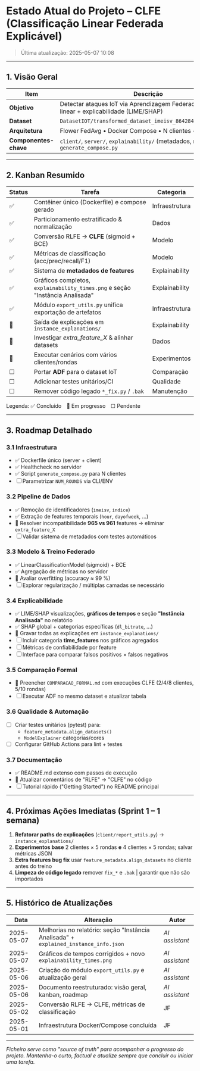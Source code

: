 # Estado Atual do Projeto – CLFE (Classificação Linear Federada Explicável)

> Última atualização: 2025-05-07 10:08

---

## 1. Visão Geral

| Item | Descrição |
|------|-----------|
| **Objetivo** | Detectar ataques IoT via Aprendizagem Federada com modelo linear + explicabilidade (LIME/SHAP) |
| **Dataset** | `DatasetIOT/transformed_dataset_imeisv_8642840401612300.csv` |
| **Arquitetura** | Flower FedAvg • Docker Compose • N clientes + 1 servidor |
| **Componentes-chave** | `client/`, `server/`, `explainability/` (metadados, relatórios), `generate_compose.py` |

---

## 2. Kanban Resumido

| Status | Tarefa | Categoria |
|--------|--------|-----------|
| ✅ | Contêiner único (Dockerfile) e compose gerado | Infraestrutura |
| ✅ | Particionamento estratificado & normalização | Dados |
| ✅ | Conversão RLFE → **CLFE** (sigmoid + BCE) | Modelo |
| ✅ | Métricas de classificação (acc/prec/recall/F1) | Modelo |
| ✅ | Sistema de **metadados de features** | Explainability |
| ✅ | Gráficos completos, `explainability_times.png` e seção "Instância Analisada" | Explainability |
| ✅ | Módulo `export_utils.py` unifica exportação de artefatos | Infraestrutura |
| 🔄 | Saída de explicações em `instance_explanations/` | Explainability |
| 🔄 | Investigar *extra_feature_X* & alinhar datasets | Dados |
| 🔄 | Executar cenários com vários clientes/rondas | Experimentos |
| ☐ | Portar **ADF** para o dataset IoT | Comparação |
| ☐ | Adicionar testes unitários/CI | Qualidade |
| ☐ | Remover código legado `*_fix.py` / `.bak` | Manutenção |

Legenda: ✅ Concluído 🔄 Em progresso ☐ Pendente

---

## 3. Roadmap Detalhado

### 3.1 Infraestrutura
- ✅ Dockerfile único (server + client)
- ✅ Healthcheck no servidor
- ✅ Script `generate_compose.py` para N clientes
- ☐ Parametrizar `NUM_ROUNDS` via CLI/ENV

### 3.2 Pipeline de Dados
- ✅ Remoção de identificadores (`imeisv`, `indice`)
- ✅ Extração de features temporais (`hour`, `dayofweek`, …)
- 🔄 Resolver incompatibilidade **965 vs 961** features → eliminar `extra_feature_X`
- ☐ Validar sistema de metadados com testes automáticos

### 3.3 Modelo & Treino Federado
- ✅ LinearClassificationModel (sigmoid) + BCE
- ✅ Agregação de métricas no servidor
- 🔄 Avaliar overfitting (accuracy ≈ 99 %)
- ☐ Explorar regularização / múltiplas camadas se necessário

### 3.4 Explicabilidade
- ✅ LIME/SHAP visualizações, **gráficos de tempos** e seção **"Instância Analisada"** no relatório
- ✅ SHAP global + categorias específicas (`dl_bitrate`, …)
- 🔄 Gravar todas as explicações em `instance_explanations/`
- ☐ Incluir categoria **time_features** nos gráficos agregados
- ☐ Métricas de confiabilidade por feature
- ☐ Interface para comparar falsos positivos × falsos negativos

### 3.5 Comparação Formal
- 🔄 Preencher `COMPARACAO_FORMAL.md` com execuções CLFE (2/4/8 clientes, 5/10 rondas)
- ☐ Executar ADF no mesmo dataset e atualizar tabela

### 3.6 Qualidade & Automação
- ☐ Criar testes unitários (pytest) para:
  - `feature_metadata.align_datasets()`
  - `ModelExplainer` categorias/cores
- ☐ Configurar GitHub Actions para lint + testes

### 3.7 Documentação
- ✅ README.md extenso com passos de execução
- 🔄 Atualizar comentários de "RLFE" → "CLFE" no código
- ☐ Tutorial rápido ("Getting Started") no README principal

---

## 4. Próximas Ações Imediatas (Sprint 1 – 1 semana)

1. **Refatorar paths de explicações**   (`client/report_utils.py`)   → `instance_explanations/`  
2. **Experimentos base**   2 clientes × 5 rondas **e** 4 clientes × 5 rondas; salvar métricas JSON  
3. **Extra features bug fix**   usar `feature_metadata.align_datasets` no cliente antes do treino  
4. **Limpeza de código legado**   remover `fix_*` e `.bak` | garantir que não são importados  

---

## 5. Histórico de Atualizações

| Data | Alteração | Autor |
|------|-----------|-------|
| 2025-05-07 | Melhorias no relatório: seção "Instância Analisada" + `explained_instance_info.json` | _AI assistant_ |
| 2025-05-07 | Gráficos de tempos corrigidos + novo `explainability_times.png` | _AI assistant_ |
| 2025-05-06 | Criação do módulo `export_utils.py` e atualização geral | _AI assistant_ |
| 2025-05-06 | Documento reestruturado: visão geral, kanban, roadmap | _AI assistant_ |
| 2025-05-02 | Conversão RLFE → CLFE, métricas de classificação | JF |
| 2025-05-01 | Infraestrutura Docker/Compose concluída | JF |

---

_Ficheiro serve como "source of truth" para acompanhar o progresso do projeto. Mantenha-o curto, factual e atualize sempre que concluir ou iniciar uma tarefa._